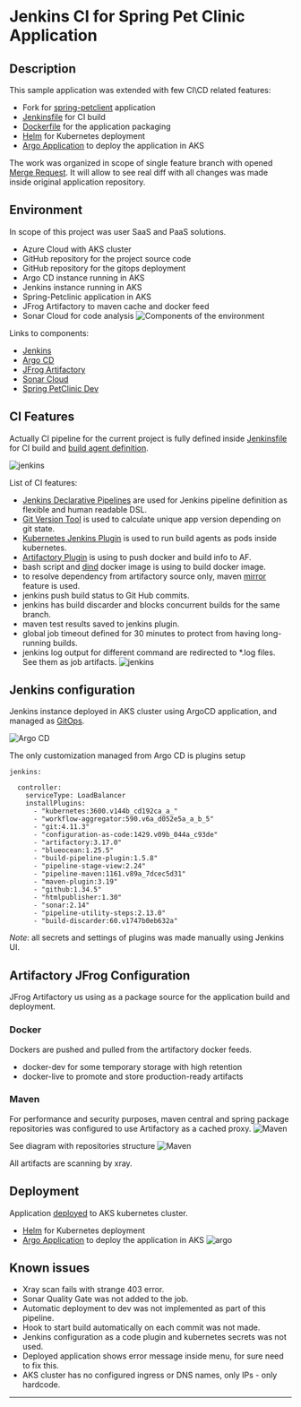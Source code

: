 # Jenkins CI for Spring Pet Clinic Application 

## Description 
This sample application was extended with few CI\CD related features:
* Fork for [spring-petclient](https://github.com/SergeyDz/spring-petclinic/tree/feature/jenkins-build) application
* [Jenkinsfile](https://github.com/SergeyDz/spring-petclinic/blob/feature/jenkins-build/Jenkinsfile) for CI build 
* [Dockerfile](https://github.com/SergeyDz/spring-petclinic/blob/feature/jenkins-build/Dockerfile) for the application packaging
* [Helm](https://github.com/SergeyDz/spring-petclinic/tree/feature/jenkins-build/helm/spring-petclinic) for Kubernetes deployment 
* [Argo Application](https://github.com/SergeyDz/spring-petclinic/tree/feature/jenkins-build/helm/spring-petclinic) to deploy the application in AKS

The work was organized in scope of single feature branch with opened [Merge Request](https://github.com/SergeyDz/spring-petclinic/pull/2/files). It will allow to see real diff with all changes was made inside original application repository. 

## Environment 
In scope of this project was user SaaS and PaaS solutions.
* Azure Cloud with AKS cluster
* GitHub repository for the project source code 
* GitHub repository for the gitops deployment
* Argo CD instance running in AKS
* Jenkins instance running in AKS 
* Spring-Petclinic application in AKS
* JFrog Artifactory to maven cache and docker feed
* Sonar Cloud for code analysis 
![Components of the environment](./docs/components.jpg)

Links to components: 
* [Jenkins](http://52.142.20.66:8080/)
* [Argo CD](https://52.142.16.113/)
* [JFrog Artifactory](http://example.com/)
* [Sonar Cloud](https://sonarcloud.io/project/overview?id=SergeyDz_spring-petclinic)
* [Spring PetClinic Dev](http://20.121.234.160/)


## CI Features 
Actually CI pipeline for the current project is fully defined inside [Jenkinsfile](https://github.com/SergeyDz/spring-petclinic/blob/feature/jenkins-build/Jenkinsfile) for CI build and [build agent definition](https://github.com/SergeyDz/spring-petclinic/blob/feature/jenkins-build/jenkins.k8s.yaml).

![jenkins](./docs/jenkins-blue-ocean.jpg)

List of CI features:
* [Jenkins Declarative Pipelines](https://www.jenkins.io/doc/book/pipeline/syntax/) are used for Jenkins pipeline definition as flexible and human readable DSL. 
* [Git Version Tool](https://github.com/GitTools/GitVersion) is used to calculate unique app version depending on git state.
* [Kubernetes Jenkins Plugin](https://plugins.jenkins.io/kubernetes/) is used to run build agents as pods inside kubernetes.
* [Artifactory Plugin](https://plugins.jenkins.io/artifactory/) is using to push docker and build info to AF.
* bash script and [dind](https://github.com/jpetazzo/dind) docker image is using to build docker image.
* to resolve dependency from artifactory source only, maven [mirror](https://github.com/SergeyDz/spring-petclinic/tree/feature/jenkins-build/helm/spring-petclinic) feature is used.
* jenkins push build status to Git Hub commits.
* jenkins has build discarder and blocks concurrent builds for the same branch. 
* maven test results saved to jenkins plugin.
* global job timeout defined for 30 minutes to protect from having long-running builds.
* jenkins log output for different command are redirected to *.log files. See them as job artifacts.
![jenkins](./docs/jenkins.jpg)


## Jenkins configuration 
Jenkins instance deployed in AKS cluster using ArgoCD application, and managed as [GitOps](https://github.com/SergeyDz/argocd-education/tree/main/helm/jenkins).

![Argo CD](./docs/jenkins-argo.jpg)

The only customization managed from Argo CD is plugins setup
```
jenkins: 

  controller:
    serviceType: LoadBalancer
    installPlugins: 
      - "kubernetes:3600.v144b_cd192ca_a_"
      - "workflow-aggregator:590.v6a_d052e5a_a_b_5"
      - "git:4.11.3"
      - "configuration-as-code:1429.v09b_044a_c93de"
      - "artifactory:3.17.0"
      - "blueocean:1.25.5"
      - "build-pipeline-plugin:1.5.8"
      - "pipeline-stage-view:2.24"
      - "pipeline-maven:1161.v89a_7dcec5d31"
      - "maven-plugin:3.19"
      - "github:1.34.5"
      - "htmlpublisher:1.30"
      - "sonar:2.14"
      - "pipeline-utility-steps:2.13.0"
      - "build-discarder:60.v1747b0eb632a"
```

_Note_: all secrets and settings of plugins was made manually using Jenkins UI. 


## Artifactory JFrog Configuration
JFrog Artifactory us using as a package source for the application build and deployment.

### Docker
Dockers are pushed and pulled from the artifactory docker feeds. 
* docker-dev for some temporary storage with high retention
* docker-live to promote and store production-ready artifacts

### Maven 
For performance and security purposes, maven central and spring package repositories was configured to use Artifactory as a cached proxy. 
![Maven](./docs/artifactory-maven.jpg)

See diagram with repositories structure
![Maven](./docs/artifactory-maven-diagram.jpg)

All artifacts are scanning by xray. 

## Deployment 
Application [deployed](http://20.121.234.160/) to AKS kubernetes cluster. 
* [Helm](https://github.com/SergeyDz/spring-petclinic/tree/feature/jenkins-build/helm/spring-petclinic) for Kubernetes deployment 
* [Argo Application](https://github.com/SergeyDz/spring-petclinic/tree/feature/jenkins-build/helm/spring-petclinic) to deploy the application in AKS
![argo](./docs/argo-app.jpg)

## Known issues
* Xray scan fails with strange 403 error.
* Sonar Quality Gate was not added to the job. 
* Automatic deployment to dev was not implemented as part of this pipeline.
* Hook to start build automatically on each commit was not made.
* Jenkins configuration as a code plugin and kubernetes secrets was not used. 
* Deployed application shows error message inside menu, for sure need to fix this.
* AKS cluster has no configured ingress or DNS names, only IPs - only hardcode.

<hr/>